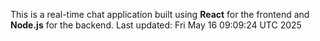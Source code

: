 This is a real-time chat application built using **React** for the frontend and **Node.js** for the backend.
Last updated: Fri May 16 09:09:24 UTC 2025
